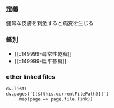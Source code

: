 ### 定義
健常な皮膚を刺激すると病変を生じる
### 鑑別
- [[c149999-尋常性乾癬]]
- [[c149999-扁平苔癬]]
### other linked files
```dataviewjs
dv.list(
dv.pages(`[[${this.currentFilePath}]]`)
	.map(page => page.file.link))
```
